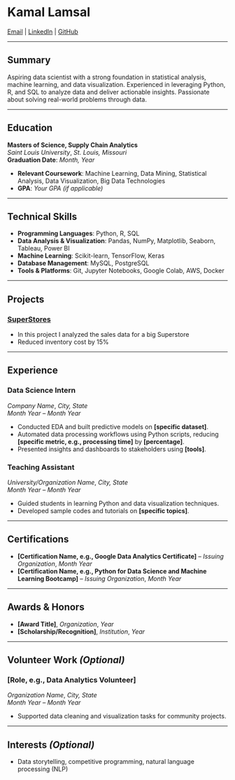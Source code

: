 # **Kamal Lamsal**
[Email](mailto:kamallamsal@gmail.com) | [LinkedIn](https://linkedin.com/in/your-profile) | [GitHub](https://github.com/your-username)

---

## **Summary**
Aspiring data scientist with a strong foundation in statistical analysis, machine learning, and data visualization. Experienced in leveraging Python, R, and SQL to analyze data and deliver actionable insights. Passionate about solving real-world problems through data.

---

## **Education**
**Masters of Science, Supply Chain Analytics**  
*Saint Louis University*, *St. Louis, Missouri*  
**Graduation Date**: *Month, Year*  
- **Relevant Coursework**: Machine Learning, Data Mining, Statistical Analysis, Data Visualization, Big Data Technologies  
- **GPA**: *Your GPA (if applicable)*

---

## **Technical Skills**
- **Programming Languages**: Python, R, SQL  
- **Data Analysis & Visualization**: Pandas, NumPy, Matplotlib, Seaborn, Tableau, Power BI  
- **Machine Learning**: Scikit-learn, TensorFlow, Keras  
- **Database Management**: MySQL, PostgreSQL  
- **Tools & Platforms**: Git, Jupyter Notebooks, Google Colab, AWS, Docker  

---

## **Projects** 
### **[SuperStores](https://klamsal.github.io/Project2)**
- In this project I analyzed the sales data for a big Superstore
- Reduced inventory cost by 15%


---

## **Experience**
### **Data Science Intern**  
*Company Name*, *City, State*  
*Month Year – Month Year*  
- Conducted EDA and built predictive models on **[specific dataset]**.  
- Automated data processing workflows using Python scripts, reducing **[specific metric, e.g., processing time]** by **[percentage]**.  
- Presented insights and dashboards to stakeholders using **[tools]**.  

### **Teaching Assistant**  
*University/Organization Name*, *City, State*  
*Month Year – Month Year*  
- Guided students in learning Python and data visualization techniques.  
- Developed sample codes and tutorials on **[specific topics]**.

---

## **Certifications**
- **[Certification Name, e.g., Google Data Analytics Certificate]** – *Issuing Organization*, *Month Year*  
- **[Certification Name, e.g., Python for Data Science and Machine Learning Bootcamp]** – *Issuing Organization*, *Month Year*  

---

## **Awards & Honors**
- **[Award Title]**, *Organization*, *Year*  
- **[Scholarship/Recognition]**, *Institution*, *Year*  

---

## **Volunteer Work** *(Optional)*  
### **[Role, e.g., Data Analytics Volunteer]**  
*Organization Name*, *City, State*  
*Month Year – Month Year*  
- Supported data cleaning and visualization tasks for community projects.

---

## **Interests** *(Optional)*  
- Data storytelling, competitive programming, natural language processing (NLP)

